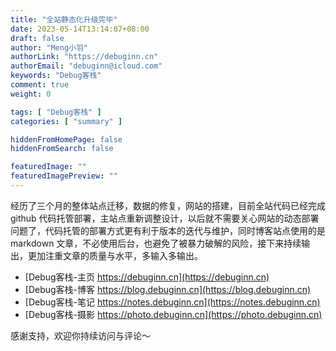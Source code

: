 ```yaml
---
title: "全站静态化升级完毕"
date: 2023-05-14T13:14:07+08:00
draft: false
author: "Meng小羽"
authorLink: "https://debuginn.cn"
authorEmail: "debuginn@icloud.com"
keywords: "Debug客栈"
comment: true
weight: 0

tags: [ "Debug客栈" ]
categories: [ "summary" ]

hiddenFromHomePage: false
hiddenFromSearch: false

featuredImage: ""
featuredImagePreview: ""
---
```


经历了三个月的整体站点迁移，数据的修复，网站的搭建，目前全站代码已经完成 github 代码托管部署，主站点重新调整设计，以后就不需要关心网站的动态部署问题了，代码托管的部署方式更有利于版本的迭代与维护，同时博客站点使用的是 markdown 文章，不必使用后台，也避免了被暴力破解的风险，接下来持续输出，更加注重文章的质量与水平，多输入多输出。

- [Debug客栈-主页 https://debuginn.cn](https://debuginn.cn)
- [Debug客栈-博客 https://blog.debuginn.cn](https://blog.debuginn.cn)
- [Debug客栈-笔记 https://notes.debuginn.cn](https://notes.debuginn.cn)
- [Debug客栈-摄影 https://photo.debuginn.cn](https://photo.debuginn.cn)

感谢支持，欢迎你持续访问与评论～